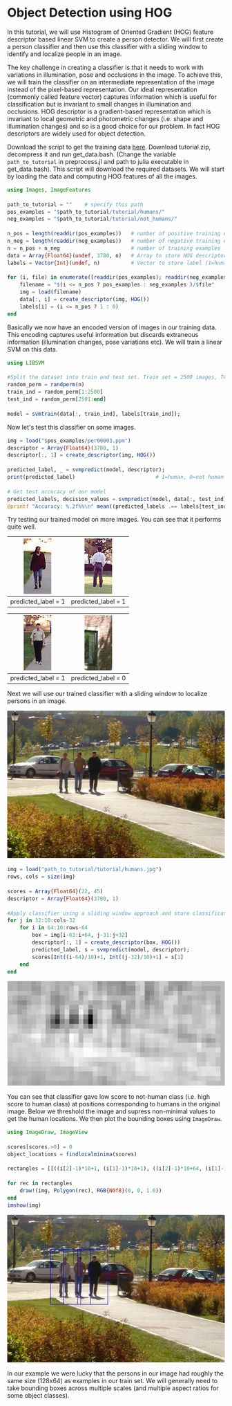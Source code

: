 # Object Detection using HOG

In this tutorial, we will use Histogram of Oriented Gradient (HOG) feature descriptor based linear SVM to create a person detector. We will first create
a person classifier and then use this classifier with a sliding window to identify and localize people in an image.

The key challenge in creating a classifier is that it needs to work with variations in illumination, pose and occlusions in the image. To achieve this, we will train
the classifier on an intermediate representation of the image instead of the pixel-based representation. Our ideal representation (commonly called feature vector)
captures information which is useful for classification but is invariant to small changes in illumination and occlusions. HOG descriptor is a gradient-based
representation which is invariant to local geometric and photometric changes (i.e. shape and illumination changes) and so is a good choice for our problem. In fact HOG descriptors are widely used for object detection.

Download the script to get the training data [here](https://drive.google.com/file/d/11G_9zh9N-0veQ2EL5WDGsnxRpihsqLX5/view?usp=sharing). Download tutorial.zip, decompress it and run get_data.bash. (Change the variable `path_to_tutorial` in preprocess.jl and path to julia executable in get_data.bash). This script will download the required datasets. We will start by loading the data and computing HOG features of all the images.

```julia
using Images, ImageFeatures

path_to_tutorial = ""    # specify this path
pos_examples = "$path_to_tutorial/tutorial/humans/"
neg_examples = "$path_to_tutorial/tutorial/not_humans/"

n_pos = length(readdir(pos_examples))   # number of positive training examples
n_neg = length(readdir(neg_examples))   # number of negative training examples
n = n_pos + n_neg                       # number of training examples 
data = Array{Float64}(undef, 3780, n)   # Array to store HOG descriptor of each image. Each image in our training data has size 128x64 and so has a 3780 length 
labels = Vector{Int}(undef, n)          # Vector to store label (1=human, 0=not human) of each image.

for (i, file) in enumerate([readdir(pos_examples); readdir(neg_examples)])
    filename = "$(i <= n_pos ? pos_examples : neg_examples )/$file"
    img = load(filename)
    data[:, i] = create_descriptor(img, HOG())
    labels[i] = (i <= n_pos ? 1 : 0)
end
```

Basically we now have an encoded version of images in our training data. This encoding captures useful information but discards extraneous information 
(illumination changes, pose variations etc). We will train a linear SVM on this data.

```julia
using LIBSVM

#Split the dataset into train and test set. Train set = 2500 images, Test set = 294 images.
random_perm = randperm(n)
train_ind = random_perm[1:2500]
test_ind = random_perm[2501:end]

model = svmtrain(data[:, train_ind], labels[train_ind]);
```

Now let's test this classifier on some images.

```julia
img = load("$pos_examples/per00003.ppm")
descriptor = Array{Float64}(3780, 1)
descriptor[:, 1] = create_descriptor(img, HOG())

predicted_label, _ = svmpredict(model, descriptor);
print(predicted_label)                          # 1=human, 0=not human

# Get test accuracy of our model
predicted_labels, decision_values = svmpredict(model, data[:, test_ind]);
@printf "Accuracy: %.2f%%\n" mean((predicted_labels .== labels[test_ind]))*100 # test accuracy should be > 98%
```

Try testing our trained model on more images. You can see that it performs quite well.

| ![Original](../img/human1.png) | ![Original](../img/human2.png) |
|:------:|:---:|
| predicted_label = 1 | predicted_label = 1 |

| ![Original](../img/human3.png) | ![Original](../img/not-human1.jpg) |
|:------:|:---:|
| predicted_label = 1 | predicted_label = 0 |

Next we will use our trained classifier with a sliding window to localize persons in an image.

![Original](../img/humans.jpg)

```julia
img = load("path_to_tutorial/tutorial/humans.jpg")
rows, cols = size(img)

scores = Array{Float64}(22, 45)
descriptor = Array{Float64}(3780, 1)

#Apply classifier using a sliding window approach and store classification score for not-human at every location in score array
for j in 32:10:cols-32
    for i in 64:10:rows-64
        box = img[i-63:i+64, j-31:j+32]
        descriptor[:, 1] = create_descriptor(box, HOG())
        predicted_label, s = svmpredict(model, descriptor);
        scores[Int((i-64)/10)+1, Int((j-32)/10)+1] = s[1]
    end
end
```

![Original](../img/scores.png)

You can see that classifier gave low score to not-human class (i.e. high score to human class) at positions corresponding to humans in the original image. 
Below we threshold the image and supress non-minimal values to get the human locations. We then plot the bounding boxes using `ImageDraw`.

```julia
using ImageDraw, ImageView

scores[scores.>0] = 0
object_locations = findlocalminima(scores)

rectangles = [[((i[2]-1)*10+1, (i[1]-1)*10+1), ((i[2]-1)*10+64, (i[1]-1)*10+1), ((i[2]-1)*10+64, (i[1]-1)*10+128), ((i[2]-1)*10+1, (i[1]-1)*10+128)] for i in object_locations];

for rec in rectangles
    draw!(img, Polygon(rec), RGB{N0f8}(0, 0, 1.0))
end
imshow(img)
```

![Original](../img/boxes.jpg)

In our example we were lucky that the persons in our image had roughly the same size (128x64) as examples in our train set. We will generally need to take bounding boxes across multiple scales (and multiple aspect ratios for some object classes).




